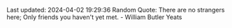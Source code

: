 Last updated: 2024-04-02 19:29:36
Random Quote: There are no strangers here; Only friends you haven't yet met. - William Butler Yeats